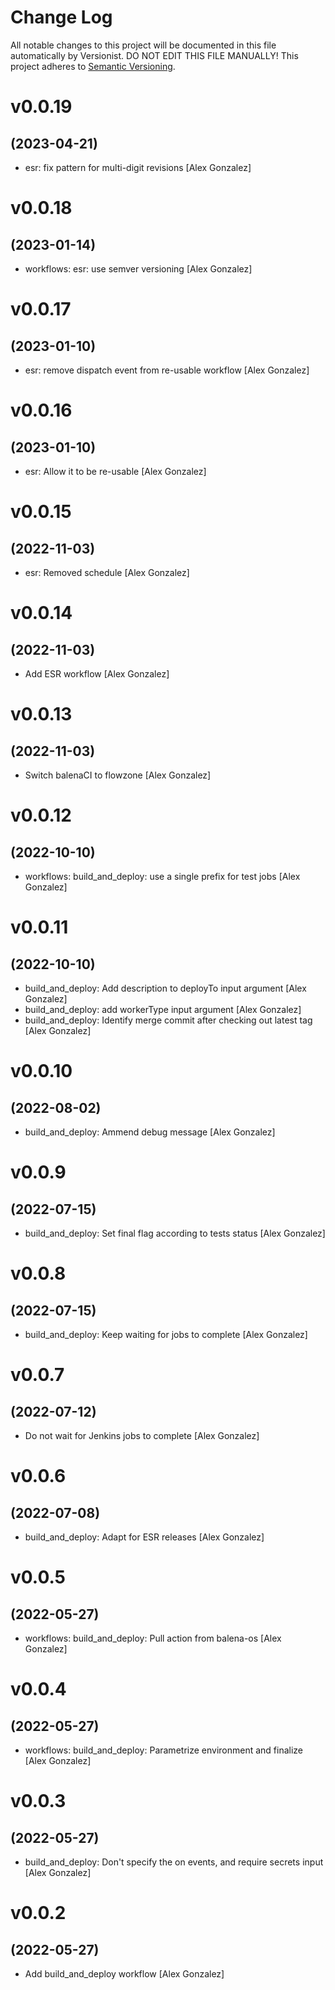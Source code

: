 # Change Log

All notable changes to this project will be documented in this file
automatically by Versionist. DO NOT EDIT THIS FILE MANUALLY!
This project adheres to [Semantic Versioning](http://semver.org/).

# v0.0.19
## (2023-04-21)

* esr: fix pattern for multi-digit revisions [Alex Gonzalez]

# v0.0.18
## (2023-01-14)

* workflows: esr: use semver versioning [Alex Gonzalez]

# v0.0.17
## (2023-01-10)

* esr: remove dispatch event from re-usable workflow [Alex Gonzalez]

# v0.0.16
## (2023-01-10)

* esr: Allow it to be re-usable [Alex Gonzalez]

# v0.0.15
## (2022-11-03)

* esr: Removed schedule [Alex Gonzalez]

# v0.0.14
## (2022-11-03)

* Add ESR workflow [Alex Gonzalez]

# v0.0.13
## (2022-11-03)

* Switch balenaCI to flowzone [Alex Gonzalez]

# v0.0.12
## (2022-10-10)

* workflows: build_and_deploy: use a single prefix for test jobs [Alex Gonzalez]

# v0.0.11
## (2022-10-10)

* build_and_deploy: Add description to deployTo input argument [Alex Gonzalez]
* build_and_deploy: add workerType input argument [Alex Gonzalez]
* build_and_deploy: Identify merge commit after checking out latest tag [Alex Gonzalez]

# v0.0.10
## (2022-08-02)

* build_and_deploy: Ammend debug message [Alex Gonzalez]

# v0.0.9
## (2022-07-15)

* build_and_deploy: Set final flag according to tests status [Alex Gonzalez]

# v0.0.8
## (2022-07-15)

* build_and_deploy: Keep waiting for jobs to complete [Alex Gonzalez]

# v0.0.7
## (2022-07-12)

* Do not wait for Jenkins jobs to complete [Alex Gonzalez]

# v0.0.6
## (2022-07-08)

* build_and_deploy: Adapt for ESR releases [Alex Gonzalez]

# v0.0.5
## (2022-05-27)

* workflows: build_and_deploy: Pull action from balena-os [Alex Gonzalez]

# v0.0.4
## (2022-05-27)

* workflows: build_and_deploy: Parametrize environment and finalize [Alex Gonzalez]

# v0.0.3
## (2022-05-27)

* build_and_deploy: Don't specify the on events, and require secrets input [Alex Gonzalez]

# v0.0.2
## (2022-05-27)

* Add build_and_deploy workflow [Alex Gonzalez]
